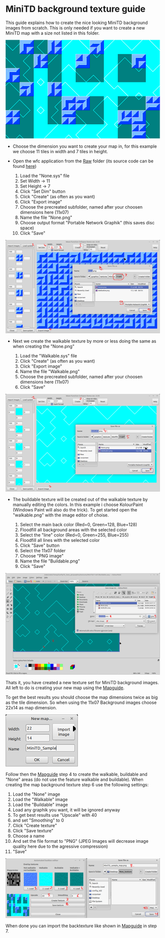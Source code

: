 # MiniTD background texture guide

This guide explains how to create the nice looking MiniTD background images from scratch. This is only needed if you want to create a new MiniTD map with a size not listed in this folder.

![](../../../documentation/images/mini_td_demo.png)


- Choose the dimension you want to create your map in, for this example we choose 11 tiles in width and 7 tiles in height.

- Open the wfc application from the [Raw](Raw) folder (its source code can be found [here](https://github.com/PascalCorpsman/mini_projects/tree/main/miniprojects/Wave_function_collapse/Tile_model))

  1. Load the "None.sys" file
  2. Set Width -> 11
  3. Set Height -> 7
  4. Click "Set Dim" button
  5. Click "Create" (as often as you want)
  6. Click "Export image"
  7. Choose the precreated subfolder, named after your choosen dimensions here (11x07)
  8. Name the file "None.png"
  9. Choose output format "Portable Network Graphik" (this saves disc space)
  10. Click "Save"

![](../../../documentation/images/minitd_create_none.png)

- Next we create the walkable texture by more or less doing the same as when creating the "None.png" 

  1. Load the "Walkable.sys" file
  2. Click "Create" (as often as you want)
  3. Click "Export image"
  4. Name the file "Walkable.png"
  5. Choose the precreated subfolder, named after your choosen dimensions here (11x07)
  6. Click "Save"
   
![](../../../documentation/images/minitd_create_walkable.png)

- The buildable texture will be created out of the walkable texture by manually editing the colors. In this example i choose KolourPaint (Windows Paint will also do the trick). To get started open the "walkable.png" with the image editor of choise.

  1. Select the main back color (Red=0, Green=128, Blue=128)
  2. Floodfill all background areas with the selected color
  3. Select the "line" color (Red=0, Green=255, Blue=255)
  4. Floodfill all lines with the selected color
  5. Click "Save" button
  6. Select the 11x07 folder
  7. Choose "PNG image"
  8. Name the file "Buildable.png"
  9. Click "Save"

![](../../../documentation/images/minitd_create_buildable.png)


Thats it, you have created a new texture set for MiniTD background images. All left to do is creating your new map using the [Mapguide](https://github.com/PascalCorpsman/ConfigTD/blob/main/documentation/mapguide.md). 

To get the best results you should choose the map dimensions twice as big as the tile dimension. So when using the 11x07 Background images choose 22x14 as map dimension.

![](../../../documentation/images/minitd_create_map_size.png)

Follow then the [Mapguide](https://github.com/PascalCorpsman/ConfigTD/blob/main/documentation/mapguide.md) step 4 to create the walkable, buildable and "None" areas (do not use the feature walkable and buildable). When creating the map background texture step 6 use the following settings:

  1. Load the "None" image
  2. Load the "Walkable" image
  3. Load the "Buildable" image
  4. Load any graphik you want, it will be ignored anyway
  5. To get best results use "Upscale" with 40
  6. and set "Smoothing" to 0
  7. Click "Create texture"
  8. Click "Save texture"
  9. Choose a name
  10. And set the file format to "PNG" (JPEG Images will decrease image quality here due to the agressive compression)
  11. "Save" 

![](../../../documentation/images/minitd_create_backtex.png)

When done you can import the backtexture like shown in [Mapguide](https://github.com/PascalCorpsman/ConfigTD/blob/main/documentation/mapguide.md) in step 7.